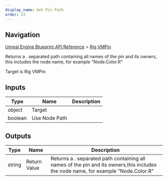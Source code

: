 ```yaml
---
display_name: Get Pin Path
order: 23
---
```

## Navigation

[Unreal Engine Blueprint API Reference](https://dev.epicgames.com/documentation/en-us/unreal-engine/BlueprintAPI) > [Rig VMPin](https://dev.epicgames.com/documentation/en-us/unreal-engine/BlueprintAPI/RigVMPin)

Returns a . separated path containing all names of the pin and its owners,
this includes the node name, for example "Node.Color.R"

Target is Rig VMPin

## Inputs

| Type | Name | Description |
| --- | --- | --- |
| object | Target |  |
| boolean | Use Node Path |  |

## Outputs

| Type | Name | Description |
| --- | --- | --- |
| string | Return Value | Returns a . separated path containing all names of the pin and its owners,this includes the node name, for example "Node.Color.R" |
